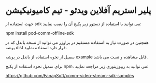 # پلیر استریم آفلاین ویدئو - تیم کامیونیکیشن

جهت استفاده از sdk می توانید با استفاده از دستور زیر پکیج آن را نصب نمایید:

npm install pod-comm-offline-sdk

همچنین در صورت نیاز به استفاده مستقیم در براوزر می توانید از نسخه باندل که در پوشه dist قرار دارد استفاده نمایید.

سمپل از نحوه استفاده از باندل در پوشه example قابل مشاهده و تست می باشد.

برای سمپل نحوه استفاده از پکیج npm، می توانید به ریپوزیتوری زیر مراجعه نمایید:

https://github.com/FanapSoft/comm-video-stream-sdk-samples
